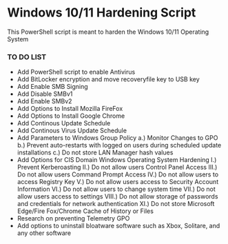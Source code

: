 # Windows 10/11 Hardening Script
This PowerShell script is meant to harden the Windows 10/11 Operating System

### TO DO LIST
- Add PowerShell script to enable Antivirus
- Add BitLocker encryption and move recoveryfile key to USB key
- Add Enable SMB Signing
- Add Disable SMBv1 
- Add Enable SMBv2
- Add Options to Install Mozilla FireFox
- Add Options to Install Google Chrome
- Add Continous Update Schedule
- Add Continous Virus Update Schedule
- Add Parameters to Windows Group Policy 
  a.) Monitor Changes to GPO
  b.) Prevent auto-restarts with logged on users during scheduled update installations
  c.) Do not store LAN Manager hash values
- Add Options for CIS Domain Windows Operating System Hardening
  I.) Prevent Kerberoasting
  II.) Do not allow users Control Panel Access
  III.) Do not allow users Command Prompt Access
  IV.) Do not allow users to access Registry Key
  V.) Do not allow users access to Security Account Information
  VI.) Do not allow users to change system time
  VII.) Do not allow users access to settings
  VIII.) Do not allow storage of passwords and credentials for network authentication
  XI.) Do not store Microsoft Edge/Fire Fox/Chrome Cache of History or Files
- Research on preventing Telemetry GPO
- Add options to uninstall bloatware software such as Xbox, Solitare, and any other software
